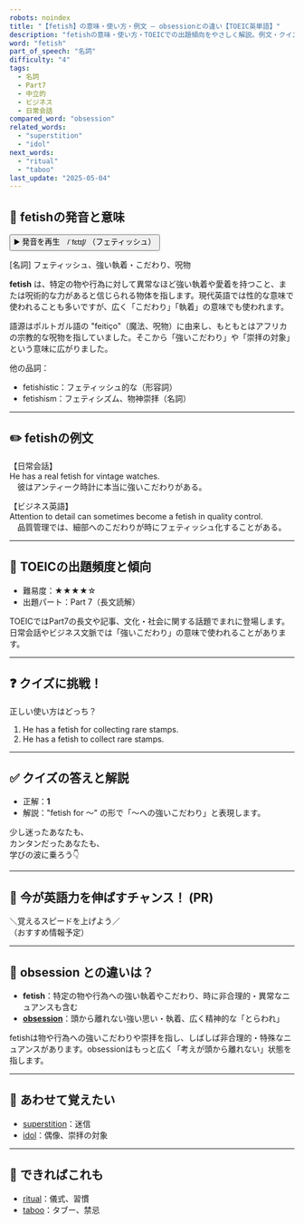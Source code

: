 ```yaml
---
robots: noindex
title: "【fetish】の意味・使い方・例文 ― obsessionとの違い【TOEIC英単語】"
description: "fetishの意味・使い方・TOEICでの出題傾向をやさしく解説。例文・クイズ付きでobsessionとの違いもわかりやすく学べます。"
word: "fetish"
part_of_speech: "名詞"
difficulty: "4"
tags:
  - 名詞
  - Part7
  - 中立的
  - ビジネス
  - 日常会話
compared_word: "obsession"
related_words:
  - "superstition"
  - "idol"
next_words:
  - "ritual"
  - "taboo"
last_update: "2025-05-04"
---
```


## 🔰 fetishの発音と意味

<button class="play-audio" onclick="playTTS('fetish')">
  <span class="play-audio-main">
    ▶️ 発音を再生　/ˈfɛtɪʃ/
  </span>
  <span class="play-audio-sub">
    （フェティッシュ）
  </span>
</button>

[名詞] フェティッシュ、強い執着・こだわり、呪物

**fetish** は、特定の物や行為に対して異常なほど強い執着や愛着を持つこと、または呪術的な力があると信じられる物体を指します。現代英語では性的な意味で使われることも多いですが、広く「こだわり」「執着」の意味でも使われます。

語源はポルトガル語の "feitiço"（魔法、呪物）に由来し、もともとはアフリカの宗教的な呪物を指していました。そこから「強いこだわり」や「崇拝の対象」という意味に広がりました。

他の品詞：  
- fetishistic：フェティッシュ的な（形容詞）
- fetishism：フェティシズム、物神崇拝（名詞）

---

## ✏️ fetishの例文

【日常会話】  
He has a real fetish for vintage watches.  
　彼はアンティーク時計に本当に強いこだわりがある。

【ビジネス英語】  
Attention to detail can sometimes become a fetish in quality control.  
　品質管理では、細部へのこだわりが時にフェティッシュ化することがある。

---

## 🎯 TOEICの出題頻度と傾向

- 難易度：★★★★☆
- 出題パート：Part 7（長文読解）

TOEICではPart7の長文や記事、文化・社会に関する話題でまれに登場します。日常会話やビジネス文脈では「強いこだわり」の意味で使われることがあります。

---

## ❓ クイズに挑戦！

正しい使い方はどっち？

1. He has a fetish for collecting rare stamps.  
2. He has a fetish to collect rare stamps.

---

## ✅ クイズの答えと解説

- 正解：**1**
- 解説："fetish for ～" の形で「～への強いこだわり」と表現します。

少し迷ったあなたも、  
カンタンだったあなたも、  
学びの波に乗ろう👇️

---

## 🚀 今が英語力を伸ばすチャンス！ (PR)

<div class="info-center">
＼覚えるスピードを上げよう／<br>  
（おすすめ情報予定）
</div>

---

## 🤔  obsession との違いは？

- **fetish**：特定の物や行為への強い執着やこだわり、時に非合理的・異常なニュアンスも含む
- **[obsession](/word/obsession/)**：頭から離れない強い思い・執着、広く精神的な「とらわれ」

fetishは物や行為への強いこだわりや崇拝を指し、しばしば非合理的・特殊なニュアンスがあります。obsessionはもっと広く「考えが頭から離れない」状態を指します。

---

## 🧩 あわせて覚えたい

- [superstition](/word/superstition/)：迷信
- [idol](/word/idol/)：偶像、崇拝の対象

---

## 📖 できればこれも

- [ritual](/word/ritual/)：儀式、習慣
- [taboo](/word/taboo/)：タブー、禁忌

<!-- cvid: aid01_bid17 -->
